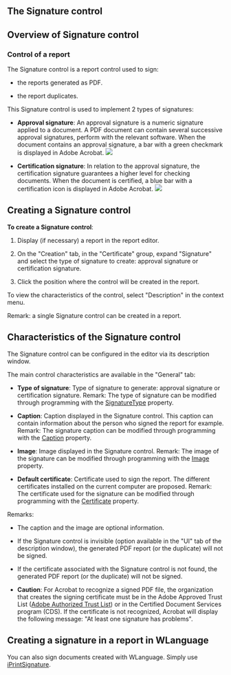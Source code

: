 


## The Signature control
			



<a name="NOTE1"></a>
<a name="NOTE1_1"></a>


## Overview of Signature control
<a name="overview_signature_control_ELTTEXTE000149"></a>


### Control of a report
<a name="control_report_ELTPARAGRAPHE000011"></a>

The Signature control is a report control used to sign: 

- the reports generated as PDF. 

- the report duplicates. 




This Signature control is used to implement 2 types of signatures: 

- **Approval signature**: An approval signature is a numeric signature applied to a document. A PDF document can contain several successive approval signatures, perform with the relevant software. When the document contains an approval signature, a bar with a green checkmark is displayed in Adobe Acrobat. ![](https://doc.pcsoft.fr/en-US/images/image.awp?langid=3&name=ChampSignature%20-%20HC%20N%B0001.gif)


- **Certification signature**: In relation to the approval signature, the certification signature guarantees a higher level  for checking documents. When the document is certified, a blue bar with a certification icon is displayed in Adobe Acrobat. ![](https://doc.pcsoft.fr/en-US/images/image.awp?langid=3&name=ChampSignature%20-%20HC%20N%B0002.gif)





<a name="NOTE2"></a>
<a name="NOTE2_1"></a>


## Creating a Signature control
<a name="creating_signature_control_ELTTEXTE000173"></a>
**To create a Signature control**:

1. Display (if necessary) a report in the report editor. 

2. On the "Creation" tab, in the "Certificate" group, expand "Signature" and select the type of signature to create: approval signature or certification signature.

3. Click the position where the control will be created in the report.




To view the characteristics of the control, select "Description" in the context menu.

Remark: a single Signature control can be created in a report. 

<a name="NOTE3"></a>
<a name="NOTE3_1"></a>


## Characteristics of the Signature control
<a name="characteristics_the_signature_control_ELTTEXTE000197"></a>
The Signature control can be configured in the editor via its description window.

The main control characteristics are available in the "General" tab: 

- **Type of signature**: Type of signature to generate: approval signature or certification signature. 
	Remark: The type of signature can be modified through programming with the [SignatureType](../Proprietes/1000021995.md) property. 

- **Caption**: Caption displayed in the Signature control. This caption can contain information about the person who signed the report for example. 
	Remark: The signature caption can be modified through programming with the [Caption](../Proprietes/2510053.md) property. 

- **Image**: Image displayed in the Signature control. 
	Remark: The image of the signature can be modified through programming with the [Image](../Proprietes/2510034.md) property. 

- **Default certificate**: Certificate used to sign the report. The different certificates installed on the current computer are proposed.
	Remark: The certificate used for the signature can be modified through programming with the [Certificate](../Proprietes/1000021684.md) property. 




Remarks: 

- The caption and the image are optional information.

- If the Signature control is invisible (option available in the "UI" tab of the description window), the generated PDF report (or the duplicate) will not be signed. 

- If the certificate associated with the Signature control is not found, the generated PDF report (or the duplicate) will not be signed.




- **Caution**: For Acrobat to recognize a signed PDF file, the organization that creates the signing certificate must be in the Adobe Approved Trust List ([Adobe Authorized Trust List](https://helpx.adobe.com/acrobat/kb/trust-services.html)) or in the Certified Document Services program (CDS). 
	If the certificate is not recognized, Acrobat will display the following message: "At least one signature has problems".




<a name="NOTE4"></a>
<a name="NOTE4_1"></a>


## Creating a signature in a report in WLanguage
<a name="creating_signature_report_wlanguage_ELTTEXTE000230"></a>
You can also sign documents created with WLanguage. Simply use [iPrintSignature](../WDLang5/1000021690.md). 


